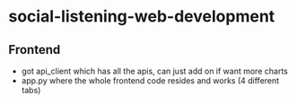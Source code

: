 # social-listening-web-development


## Frontend
- got api_client which has all the apis, can just add on if want more charts
- app.py where the whole frontend code resides and works (4 different tabs)